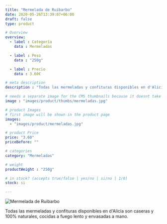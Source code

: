 ```yaml
---
title: "Mermelada de Ruibarbo"
date: 2020-05-26T13:39:07+06:00
draft: false
type: product

# Overview
overview:
  - label : Categoría
    data : Mermeladas

  - label : Peso
    data : "250g"

  - label : Precio
    data : 3.60€

# meta description
description : "Todas las mermeladas y confituras disponibles en d'Alicia son caseras y 100% naturales, cocidas a fuego lento y envasadas a mano."

# needs a separate image for the CMS thumbnails because it doesnt take arrays (slideshow images)
image : "images/product/thumbs/mermeladas.jpg"

# product Images
# first image will be shown in the product page
images:
  - "images/product/mermeladas.jpg"

# product Price
price: "3.60"
priceBefore: ""

# categories
category: "Mermeladas"

# weight
productWeight : "250g"

# in stock? (accepts true/false | yes/no | si/no | 1/0)
stock: si

---
```

![Mermelada de Ruibarbo](/images/product/mermeladas.jpg "Mermelada de Ruibarbo")

Todas las mermeladas y confituras disponibles en d'Alicia son caseras y 100% naturales, cocidas a fuego lento y envasadas a mano.
